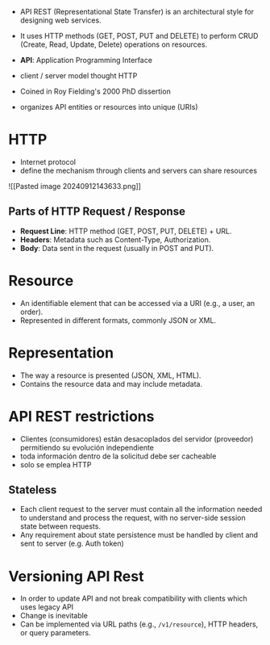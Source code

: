 - API REST (Representational State Transfer) is an architectural style for designing web services.
+ It uses HTTP methods (GET, POST, PUT and DELETE) to perform CRUD (Create, Read, Update, Delete) operations on resources.

+ **API**: Application Programming Interface
+ client / server model thought HTTP 
+ Coined in Roy Fielding's 2000 PhD dissertion
+ organizes API entities or resources into unique (URIs)

# HTTP
+ Internet protocol
+ define the mechanism through clients and servers can share resources

![[Pasted image 20240912143633.png]]
## Parts of HTTP Request / Response
- **Request Line**: HTTP method (GET, POST, PUT, DELETE) + URL.
- **Headers**: Metadata such as Content-Type, Authorization.
- **Body**: Data sent in the request (usually in POST and PUT).

# Resource
- An identifiable element that can be accessed via a URI (e.g., a user, an order).
- Represented in different formats, commonly JSON or XML.

# Representation
- The way a resource is presented (JSON, XML, HTML).
- Contains the resource data and may include metadata.

# API REST restrictions
+ Clientes (consumidores) están desacoplados del servidor (proveedor) permitiendo su evolución independiente
+ toda información dentro de la solicitud debe ser cacheable
+ solo se emplea HTTP
## Stateless
+ Each client request to the server must contain all the information needed to understand and process the request, with no server-side session state between requests.
+ Any requirement about state persistence must be handled by client and sent to server (e.g. Auth token)


# Versioning API Rest
+ In order to update API and not break compatibility with clients which uses legacy API
+ Change is inevitable
+ Can be implemented via URL paths (e.g., `/v1/resource`), HTTP headers, or query parameters.


